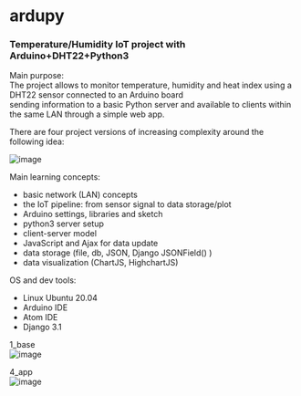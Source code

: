 # ardupy
### Temperature/Humidity IoT project with Arduino+DHT22+Python3

Main purpose: \
The project allows to monitor temperature, humidity and heat index using a DHT22 sensor connected to an Arduino board \
sending information to a basic Python server and available to clients within the same LAN through a simple web app.

There are four project versions of increasing complexity around the following idea:

![image](https://user-images.githubusercontent.com/17080117/119189732-b7f61180-ba7c-11eb-95ca-e692b4ce204e.png)

Main learning concepts:
* basic network (LAN) concepts
* the IoT pipeline: from sensor signal to data storage/plot
* Arduino settings, libraries and sketch
* python3 server setup
* client-server model
* JavaScript and Ajax for data update
* data storage (file, db, JSON, Django JSONField() )
* data visualization (ChartJS, HighchartJS)

OS and dev tools:
* Linux Ubuntu 20.04
* Arduino IDE
* Atom IDE
* Django 3.1

1_base \
![image](https://user-images.githubusercontent.com/17080117/119189972-05727e80-ba7d-11eb-98db-b0b3c4764aec.png)

4_app \
![image](https://user-images.githubusercontent.com/17080117/143103351-119cb041-af1e-4ea3-a534-a6a1de136593.png)
